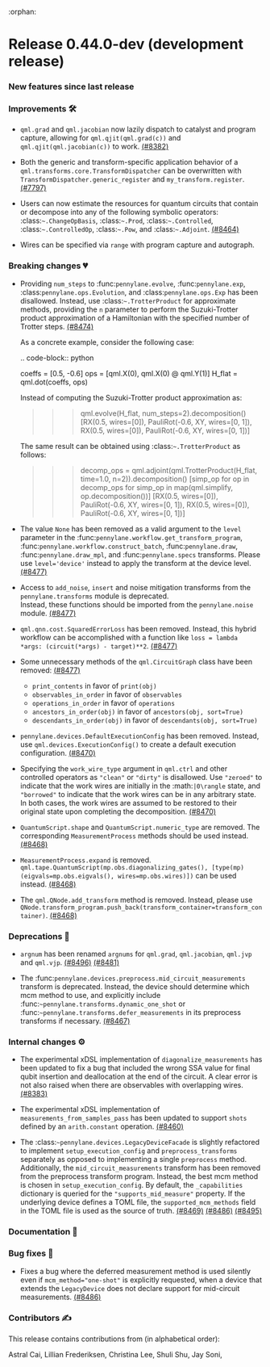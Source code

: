 :orphan:

# Release 0.44.0-dev (development release)

<h3>New features since last release</h3>

<h3>Improvements 🛠</h3>

* `qml.grad` and `qml.jacobian` now lazily dispatch to catalyst and program
  capture, allowing for `qml.qjit(qml.grad(c))` and `qml.qjit(qml.jacobian(c))` to work.
  [(#8382)](https://github.com/PennyLaneAI/pennylane/pull/8382)

* Both the generic and transform-specific application behavior of a `qml.transforms.core.TransformDispatcher`
  can be overwritten with `TransformDispatcher.generic_register` and `my_transform.register`.
  [(#7797)](https://github.com/PennyLaneAI/pennylane/pull/7797)

* Users can now estimate the resources for quantum circuits that contain or decompose into
  any of the following symbolic operators: :class:`~.ChangeOpBasis`, :class:`~.Prod`,
  :class:`~.Controlled`, :class:`~.ControlledOp`, :class:`~.Pow`, and :class:`~.Adjoint`.
  [(#8464)](https://github.com/PennyLaneAI/pennylane/pull/8464)

* Wires can be specified via `range` with program capture and autograph.

<h3>Breaking changes 💔</h3>

* Providing ``num_steps`` to :func:`pennylane.evolve`, :func:`pennylane.exp`, :class:`pennylane.ops.Evolution`,
  and :class:`pennylane.ops.Exp` has been disallowed. Instead, use :class:`~.TrotterProduct` for approximate
  methods, providing the ``n`` parameter to perform the Suzuki-Trotter product approximation of a Hamiltonian
  with the specified number of Trotter steps.
  [(#8474)](https://github.com/PennyLaneAI/pennylane/pull/8474)

  As a concrete example, consider the following case:

  .. code-block:: python

    coeffs = [0.5, -0.6]
    ops = [qml.X(0), qml.X(0) @ qml.Y(1)]
    H_flat = qml.dot(coeffs, ops)

  Instead of computing the Suzuki-Trotter product approximation as:

  >>> qml.evolve(H_flat, num_steps=2).decomposition()
  [RX(0.5, wires=[0]),
  PauliRot(-0.6, XY, wires=[0, 1]),
  RX(0.5, wires=[0]),
  PauliRot(-0.6, XY, wires=[0, 1])]

  The same result can be obtained using :class:`~.TrotterProduct` as follows:

  >>> decomp_ops = qml.adjoint(qml.TrotterProduct(H_flat, time=1.0, n=2)).decomposition()
  >>> [simp_op for op in decomp_ops for simp_op in map(qml.simplify, op.decomposition())]
  [RX(0.5, wires=[0]),
  PauliRot(-0.6, XY, wires=[0, 1]),
  RX(0.5, wires=[0]),
  PauliRot(-0.6, XY, wires=[0, 1])]

* The value ``None`` has been removed as a valid argument to the ``level`` parameter in the
  :func:`pennylane.workflow.get_transform_program`, :func:`pennylane.workflow.construct_batch`,
  :func:`pennylane.draw`, :func:`pennylane.draw_mpl`, and :func:`pennylane.specs` transforms.
  Please use ``level='device'`` instead to apply the transform at the device level.
  [(#8477)](https://github.com/PennyLaneAI/pennylane/pull/8477)

* Access to ``add_noise``, ``insert`` and noise mitigation transforms from the ``pennylane.transforms`` module is deprecated.	
  Instead, these functions should be imported from the ``pennylane.noise`` module.
  [(#8477)](https://github.com/PennyLaneAI/pennylane/pull/8477)

* ``qml.qnn.cost.SquaredErrorLoss`` has been removed. Instead, this hybrid workflow can be accomplished 
  with a function like ``loss = lambda *args: (circuit(*args) - target)**2``.
  [(#8477)](https://github.com/PennyLaneAI/pennylane/pull/8477)

* Some unnecessary methods of the ``qml.CircuitGraph`` class have been removed:
  [(#8477)](https://github.com/PennyLaneAI/pennylane/pull/8477)

  - ``print_contents`` in favor of ``print(obj)``
  - ``observables_in_order`` in favor of ``observables``
  - ``operations_in_order`` in favor of ``operations``
  - ``ancestors_in_order(obj)`` in favor of ``ancestors(obj, sort=True)``
  - ``descendants_in_order(obj)`` in favor of ``descendants(obj, sort=True)``

* ``pennylane.devices.DefaultExecutionConfig`` has been removed. Instead, use
  ``qml.devices.ExecutionConfig()`` to create a default execution configuration.
  [(#8470)](https://github.com/PennyLaneAI/pennylane/pull/8470)

* Specifying the ``work_wire_type`` argument in ``qml.ctrl`` and other controlled operators as ``"clean"`` or 
  ``"dirty"`` is disallowed. Use ``"zeroed"`` to indicate that the work wires are initially in the :math:`|0\rangle`
  state, and ``"borrowed"`` to indicate that the work wires can be in any arbitrary state. In both cases, the
  work wires are assumed to be restored to their original state upon completing the decomposition.
  [(#8470)](https://github.com/PennyLaneAI/pennylane/pull/8470)

* `QuantumScript.shape` and `QuantumScript.numeric_type` are removed. The corresponding `MeasurementProcess`
  methods should be used instead.
  [(#8468)](https://github.com/PennyLaneAI/pennylane/pull/8468)

* `MeasurementProcess.expand` is removed. 
  `qml.tape.QuantumScript(mp.obs.diagonalizing_gates(), [type(mp)(eigvals=mp.obs.eigvals(), wires=mp.obs.wires)])`
  can be used instead.
  [(#8468)](https://github.com/PennyLaneAI/pennylane/pull/8468)

* The `qml.QNode.add_transform` method is removed.
  Instead, please use `QNode.transform_program.push_back(transform_container=transform_container)`.
  [(#8468)](https://github.com/PennyLaneAI/pennylane/pull/8468)

<h3>Deprecations 👋</h3>

* `argnum` has been renamed `argnums` for `qml.grad`, `qml.jacobian`, `qml.jvp` and `qml.vjp`.
  [(#8496)](https://github.com/PennyLaneAI/pennylane/pull/8496)
  [(#8481)](https://github.com/PennyLaneAI/pennylane/pull/8481)

* The :func:`pennylane.devices.preprocess.mid_circuit_measurements` transform is deprecated. Instead,
  the device should determine which mcm method to use, and explicitly include :func:`~pennylane.transforms.dynamic_one_shot`
  or :func:`~pennylane.transforms.defer_measurements` in its preprocess transforms if necessary. 
  [(#8467)](https://github.com/PennyLaneAI/pennylane/pull/8467)

<h3>Internal changes ⚙️</h3>

* The experimental xDSL implementation of `diagonalize_measurements` has been updated to fix a bug
  that included the wrong SSA value for final qubit insertion and deallocation at the end of the circuit. A clear error is not also raised when there are observables with overlapping wires.
  [(#8383)](https://github.com/PennyLaneAI/pennylane/pull/8383)

* The experimental xDSL implementation of `measurements_from_samples_pass` has been updated to support `shots` defined by an `arith.constant` operation.
  [(#8460)](https://github.com/PennyLaneAI/pennylane/pull/8460)

* The :class:`~pennylane.devices.LegacyDeviceFacade` is slightly refactored to implement `setup_execution_config` and `preprocess_transforms`
  separately as opposed to implementing a single `preprocess` method. Additionally, the `mid_circuit_measurements` transform has been removed
  from the preprocess transform program. Instead, the best mcm method is chosen in `setup_execution_config`. By default, the ``_capabilities``
  dictionary is queried for the ``"supports_mid_measure"`` property. If the underlying device defines a TOML file, the ``supported_mcm_methods``
  field in the TOML file is used as the source of truth.
  [(#8469)](https://github.com/PennyLaneAI/pennylane/pull/8469)
  [(#8486)](https://github.com/PennyLaneAI/pennylane/pull/8486)
  [(#8495)](https://github.com/PennyLaneAI/pennylane/pull/8495)

<h3>Documentation 📝</h3>

<h3>Bug fixes 🐛</h3>

* Fixes a bug where the deferred measurement method is used silently even if ``mcm_method="one-shot"`` is explicitly requested, 
  when a device that extends the ``LegacyDevice`` does not declare support for mid-circuit measurements.
  [(#8486)](https://github.com/PennyLaneAI/pennylane/pull/8486)

<h3>Contributors ✍️</h3>

This release contains contributions from (in alphabetical order):

Astral Cai,
Lillian Frederiksen,
Christina Lee,
Shuli Shu,
Jay Soni,
